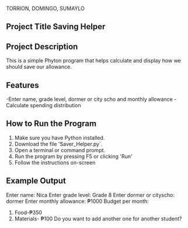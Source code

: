 TORRION, DOMINGO, SUMAYLO

## Project Title Saving Helper 

## Project Description
This is a simple Phyton program that helps calculate and display how we should save our allowance.

## Features
-Enter name, grade level, dormer or city scho and  monthly allowance
-Calculate spending distribution

## How to Run the Program
1. Make sure you have Python installed.
2. Download the file 'Saver_Helper.py`.
3. Open a terminal or command prompt.
4. Run the program by pressing F5 or clicking 'Run'
5. Follow the instructions on-screen

## Example Output
Enter name: Nica
Enter grade level: Grade 8
Enter dormer or cityscho: dormer 
Enter monthly allowance: ₱1000
Budget per month:
1. Food-₱350
2. Materials- ₱100
Do you want to add another one for another student?

